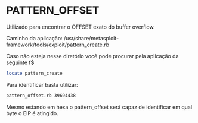 # PATTERN_OFFSET

Utilizado para encontrar o OFFSET exato do buffer overflow.

Caminho da aplicação:
/usr/share/metasploit-framework/tools/exploit/pattern_create.rb

Caso não esteja nesse diretório você pode procurar pela aplicação da seguinte f$
```bash
locate pattern_create
```

Para identificar basta utilizar:
```bash
pattern_offset.rb 39694438
```

Mesmo estando em hexa o pattern_offset será capaz de identificar em qual byte o EIP é atingido.
